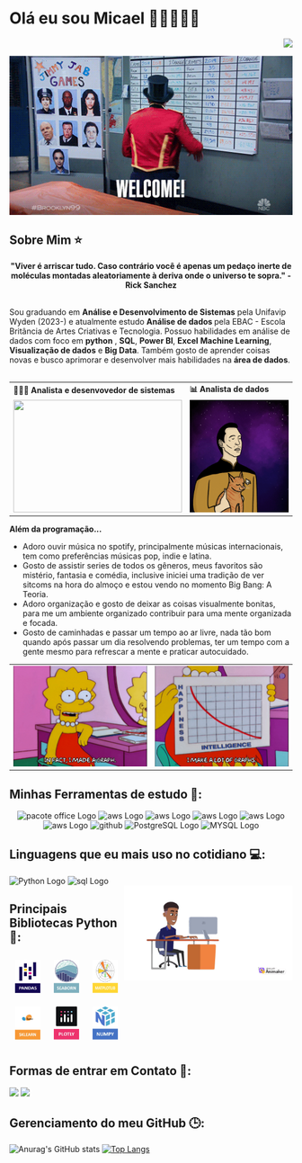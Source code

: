 # Olá eu sou Micael 👋🏽👨🏽‍💻
<!-- contador de visitas -->
<img align="right" src="https://komarev.com/ghpvc/?username=micaellimaj&color=0000FF"><br>
</div>
<!--fim contador -->

<!-- GIF B99 -->
<img src="WELCOME.gif" width="800" style="display: block; margin: 0 auto;" alt="B99">
<!-- FIM GIF B99 -->

<!-- Sobre me -->

## Sobre Mim ⭐️

<div align='center'>
  <b>"Viver é arriscar tudo. Caso contrário você é apenas um pedaço inerte de moléculas montadas aleatoriamente à deriva onde o universo te sopra." - Rick Sanchez</b>
</div><br>

Sou graduando em <b>Análise e Desenvolvimento de Sistemas</b> pela Unifavip Wyden (2023-) e atualmente estudo <b> Análise de dados </b> pela EBAC - Escola Britância de Artes Criativas e Tecnologia. Possuo habilidades em análise de dados com foco em <b>python</b> , <b>SQL</b>, <b>Power BI</b>, <b>Excel</b> <b>Machine Learning</b>, <b>Visualização de dados</b> e <b>Big Data</b>. Também gosto de aprender coisas novas e busco aprimorar e desenvolver mais habilidades  na <b>área de dados</b>.
<br><br>

<!-- Fim sobre me -->

<!-- Areas de estudo -->
<div align="center">
  <table>
    <tr>
      <td><b>👨🏽‍🎓 Analista e desenvovedor de sistemas </b></td>
      <td><b>📊 Analista de dados</b></td>
    </tr>
    <tr>
      <td><img src="ADS.gif" width="300px" height="200px"></td>
      <td><img src="DataAnalytics.gif" width="300px" height="200px"> </td>
    </tr>
  </table>
</div>
<!-- Fim áreas de estudo -->

<!-- Sobre me-->

<b>Além da programação...</b>


- Adoro ouvir música no spotify, principalmente músicas internacionais, tem como preferências músicas pop, indie e latina.
- Gosto de assistir series de todos os gêneros, meus favoritos são mistério, fantasia e comédia, inclusive iniciei uma tradição de ver sitcoms na hora do almoço e estou vendo no momento Big Bang: A Teoria. 
- Adoro organização e gosto de deixar as coisas visualmente bonitas, para me um ambiente organizado contribuir para uma mente organizada e focada. 
- Gosto de caminhadas e passar um tempo ao ar livre, nada tão bom quando após passar um dia resolvendo problemas, ter um tempo com a gente mesmo para refrescar a mente e praticar autocuidado. 

<!-- Fim Sobre me-->



<!-- Lisa Simpsnos -->
<div align="center">
  <table>
    <tr>
      <td><img src="lisa1.gif"  width="300px"></td>
      <td><img src="lisa2.gif"  width="300px"></td>
    </tr>
  </table>
</div>
<!-- Fim Lisa -->

</div>

## Minhas Ferramentas de estudo 📶:
<div align='center'>       
<img src="https://img.shields.io/badge/Microsoft_Office-D83B01?style=for-the-badge&logo=microsoft-office&logoColor=white" alt="pacote office Logo">
<img src="https://img.shields.io/badge/Amazon_AWS-FF9900?style=for-the-badge&logo=amazonaws&logoColor=white" alt="aws Logo">
<img src="https://img.shields.io/badge/Colab-F9AB00?style=for-the-badge&logo=googlecolab&color=525252" alt="aws Logo">
<img src="https://img.shields.io/badge/PyCharm-000000.svg?&style=for-the-badge&logo=PyCharm&logoColor=white" alt="aws Logo">
<img src="https://img.shields.io/badge/Visual_Studio_Code-0078D4?style=for-the-badge&logo=visual%20studio%20code&logoColor=white" alt="aws Logo">
<img src="https://img.shields.io/badge/GIT-E44C30?style=for-the-badge&logo=git&logoColor=white" alt="aws Logo">
<img src="https://img.shields.io/badge/GitHub-100000?style=for-the-badge&logo=github&logoColor=white" alt="github">
<img src="https://img.shields.io/badge/PostgreSQL-316192?style=for-the-badge&logo=postgresql&logoColor=white" alt="PostgreSQL Logo">
<img src="https://img.shields.io/badge/MySQL-005C84?style=for-the-badge&logo=mysql&logoColor=white" alt="MYSQL Logo">
</div>  

##  Linguagens que eu mais uso no cotidiano 💻:
<div>
    <img src="https://cdn-icons-png.flaticon.com/128/5968/5968350.png" alt="Python Logo"  width="50px">
    <img src="https://cdn-icons-png.flaticon.com/128/9544/9544010.png" alt="sql Logo"  width="50px">
    
    
</div>
<!-- Meu avatar -->
<img src="6R3DBD98CYA3EAV0.gif" min-width="300px" max-width="300px" width="300px" align="right" alt="meu avatar">
<!-- Fim Avatar -->


## Principais Bibliotecas Python 🐍: 
<div  align="left">
<img src="Imagem1-pandas.jpg"  width="45" height="60" alt="pandas logo"  hspace="10" vspace="10">
<img src="Imagem2-seaborn.jpg"  width="45" height="60"  alt="seaborn logo"  hspace="10" vspace="10">
<img src="Imagem3-matplotlib.jpg"  width="45" height="60" alt="matplotlib logo"  hspace="10" vspace="10">
<img src="Imagem4-sklearn.jpg"  width="45" height="60"  alt="sklearn logo"  hspace="10" vspace="10">
<img src="Imagem5-plotly.jpg"  width="45" height="60"  alt="plotly logo"  hspace="10" vspace="10">
<img src="Imagem6-Numpy.jpg"  width="45" height="60"  alt="numpy logo"  hspace="10" vspace="10">
</div>


## Formas de entrar em Contato 🙏:

[<img src="https://cdn-icons-png.flaticon.com/128/145/145807.png" width="50"/>](https://www.linkedin.com/in/micael-jos%C3%A9-67194719b/)
[<img src="https://cdn-icons-png.flaticon.com/128/2504/2504727.png" width="50"/>]()

## Gerenciamento do meu GitHub 🕒:

![Anurag's GitHub stats](https://github-readme-stats.vercel.app/api?username=micaellimaj&theme=holi)
[![Top Langs](https://github-readme-stats.vercel.app/api/top-langs/?username=micaellimaj&layout=donut&theme=holi)](https://github.com/anuraghazra/github-readme-stats)
          
</div>



           
          
